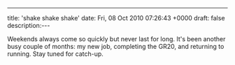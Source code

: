 ---
title: 'shake shake shake'
date: Fri, 08 Oct 2010 07:26:43 +0000
draft: false
description:---

Weekends always come so quickly but never last for long. It's been another busy couple of months: my new job, completing the GR20, and returning to running. Stay tuned for catch-up.